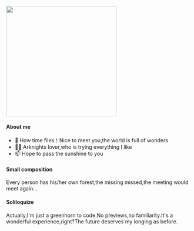 <img src="https://github.com/user-attachments/assets/b04e320a-3d93-4566-abca-b29cdbd8cb2e" length="400px" width="300px">

#### About me
- 👋 How time files！Nice to meet you,the world is full of wonders
- 👨‍🎓 Arknights lover,who is trying everything I like
- 📫 Hope to pass the sunshine to you
  
#### Small composition
Every person has his/her own forest,the missing missed,the meeting would meet again...

#### Soliloquize
Actually,I'm just a greenhorn to code.No previews,no familiarity.It's a wonderful experience,right?The future deserves my longing as before.
